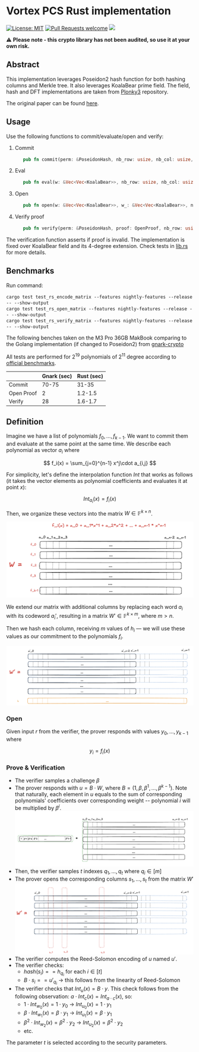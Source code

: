 # Vortex PCS Rust implementation

[![License: MIT](https://img.shields.io/badge/License-MIT-yellow.svg)](https://opensource.org/licenses/MIT)
[![Pull Requests welcome](https://img.shields.io/badge/PRs-welcome-ff69b4.svg?style=flat-square)](https://github.com/distributed-lab/vortex-rs/issues)
<a href="https://github.com/distributed-lab/vortex-rs">
<img src="https://img.shields.io/github/stars/distributed-lab/vortex-rs?style=social"/>
</a>

⚠️ __Please note - this crypto library has not been audited, so use it at your own risk.__

## Abstract

This implementation leverages Poseidon2 hash function for both hashing columns and Merkle tree. It also leverages
KoalaBear prime field. The field, hash and DFT implementations are taken
from [Plonky3](https://github.com/Plonky3/Plonky3) repository.

The original paper can be found [here](https://eprint.iacr.org/2024/185).

## Usage

Use the following functions to commit/evaluate/open and verify:

1. Commit
   ```rust
      pub fn commit(perm: &PoseidonHash, nb_row: usize, nb_col: usize, w: Vec<Vec<KoalaBear>>) -> (MerkleTree, Vec<Vec<KoalaBear>>)
    ```
2. Eval
   ```rust
      pub fn eval(w: &Vec<Vec<KoalaBear>>, nb_row: usize, nb_col: usize, coin: KoalaBearExt) -> Vec<KoalaBearExt>
    ```
3. Open
   ```rust
      pub fn open(w: &Vec<Vec<KoalaBear>>, w_: &Vec<Vec<KoalaBear>>, nb_row: usize, nb_col: usize, mt: &MerkleTree, beta: KoalaBearExt, column_ids: Vec<usize>) -> OpenProof
    ```
4. Verify proof
   ```rust
      pub fn verify(perm: &PoseidonHash, proof: OpenProof, nb_row: usize, nb_col: usize, root: Digest, y: Vec<KoalaBearExt>, coin: KoalaBearExt)
    ```

The verification function asserts if proof is invalid. The implementation is fixed over KoalaBear field and its
4-degree extension. Check tests in [lib.rs](./src/lib.rs) for more details.

## Benchmarks

Run command:

```shell
cargo test test_rs_encode_matrix --features nightly-features --release -- --show-output
cargo test test_rs_open_matrix --features nightly-features --release -- --show-output
cargo test test_rs_verify_matrix --features nightly-features --release -- --show-output
```

The following benches taken on the M3 Pro 36GB MakBook comparing to the Golang implementation (if changed
to Poseidon2)
from [gnark-crypto](https://github.com/Consensys/gnark-crypto/blob/master/field/koalabear/vortex/prover_test.go#L232)

All tests are performed for $2^{19}$ polynomials of $2^{11}$ degree according
to [official benchmarks](https://hackmd.io/@YaoGalteland/SJ1WmzgTJg).

|            | Gnark (sec) | Rust (sec) |
|------------|-------------|------------|
| Commit     | 70-75       | 31-35      |
| Open Proof | 2           | 1.2-1.5    |
| Verify     | 28          | 1.6-1.7    |

## Definition

Imagine we have a list of polynomials $f_0,\dots,f_{k-1}$. We want to commit them and evaluate at the same point at the
same time. We describe each polynomial as vector $a_i$ where

$$
f_i(x) = \sum_{j=0}^{n-1} x^j\cdot a_{i,j}
$$

For simplicity, let's define the interpolation function $Int$ that works as follows (it takes the vector elements as
polynomial coefficients and evaluates it at point $x$):

$$
Int_{a_i}(x) = f_i(x)
$$

Then, we organize these vectors into the matrix $W \in \mathbb{F}^{k\times n}$.

![](./assets/vortex1.png)

We extend our matrix with additional columns by replacing each word $a_i$ with its codeword $a_i'$,
resulting in a matrix $W' \in \mathbb{F}^{k\times m}$, where $m > n$.

Then we hash each column, receiving $m$ values of $h_i$ — we will use these values as our commitment to the polynomials
$f_i$.

![](./assets/vortex1_5.png)

### Open

Given input $r$ from the verifier, the prover responds with values $y_0,\dots,y_{k-1}$ where

$$
y_i = f_i(x)
$$

### Prove & Verification

* The verifier samples a challenge $\beta$
* The prover responds with $u = B\cdot W$, where $B = (1, \beta, \beta^1,\dots,\beta^{k-1})$. Note that naturally, each
  element in $u$ equals to the sum of corresponding polynomials' coefficients over corresponding weight -- polynomial
  $i$ will be multiplied by $\beta^i$.
  ![](./assets/vortex2.png)
* Then, the verifier samples $t$ indexes $q_1,\dots,q_t$ where $q_i \in [m]$
* The prover opens the corresponding columns $s_1,\dots,s_t$ from the matrix $W'$
  ![](./assets/vortex3.png)
* The verifier computes the Reed-Solomon encoding of $u$ named $u'$.
* The verifier checks:
    * $hash(s_i) == h_{q_i}$ for each $i\in [t]$
    * $B\cdot s_i == u'_{q_i}$ → this follows from the linearity of Reed-Solomon
* The verifier checks that $Int_u(x) = B\cdot y$. This check follows from the following observation: $a\cdot Int_c(x) =
  Int_{a\cdot c}(x)$, so:
    * $1 \cdot Int_{w_0}(x) = 1 \cdot y_0$ → $Int_{u_0}(x) = 1 \cdot y_1$
    * $\beta \cdot Int_{w_1}(x) = \beta \cdot y_1$ → $Int_{u_1}(x) = \beta \cdot y_1$
    * $\beta^2 \cdot Int_{w_2}(x) = \beta^2 \cdot y_2$ → $Int_{u_2}(x) = \beta^2 \cdot y_2$
    * etc.

The parameter $t$ is selected according to the security parameters.